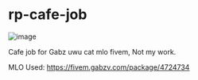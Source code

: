 # rp-cafe-job

![image](https://github.com/Summaw/rp-cafe-job/assets/98126132/e23e0119-c8e4-453d-a5e5-0c349881963f)

Cafe job for Gabz uwu cat mlo fivem, Not my work.

MLO Used: https://fivem.gabzv.com/package/4724734

